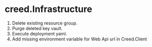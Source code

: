 # creed.Infrastructure

1. Delete existing resource group.
2. Purge deleted key vault.
3. Execute deployment yaml.
4. Add missing environment variable for Web Api url in Creed.Client
